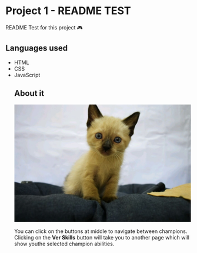 # Project 1 - README TEST

README Test for this project 🎮

## Languages used

<ul>
<li>HTML</li>
<li>CSS</li>
<li>JavaScript</li>

## About it

<img src = "./src/imgs/placeholder1.jpg" alt = "gif showing the front page">

You can click on the buttons at middle to navigate between champions. <br>
Clicking on the <Strong>Ver Skills</strong> button will take you to another page which will show youthe selected champion abilities.